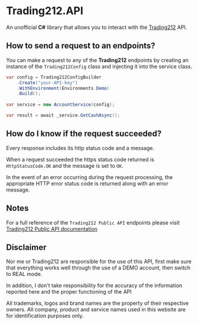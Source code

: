 # Trading212.API

An unofficial **C#** library that allows you to interact with the [Trading212](https://www.trading212.com/) API.

## How to send a request to an endpoints?

You can make a request to any of the **Trading212** endpoints by creating an instance of the `Trading212Config` class and injecting it into the service class.

```cs
var config = Trading212ConfigBuilder
    .Create("your-API-key")
    .WithEnvironment(Environments.Demo)
    .Build();  	
	
var service = new AccountService(config);

var result = await _service.GetCashAsync();
```

## How do I know if the request succeeded?

Every response includes its http status code and a message.

When a request succeeded the https status code returned is `HttpStatusCode.OK` and the message is set to `OK`. 

In the event of an error occurring during the request processing, the appropriate HTTP error status code is returned along with an error message.

## Notes

For a full reference of the `Trading212 Public API` endpoints please visit [Trading212 Public API documentation](https://t212public-api-docs.redoc.ly)

## Disclaimer

Nor me or Trading212 are responsible for the use of this API, first make sure that everything works well through the use of a DEMO account, then switch to REAL mode.

In addition, I don't take responsibility for the accuracy of the information reported here and the proper functioning of the API

All trademarks, logos and brand names are the property of their respective owners. All company, product and service names used in this website are for identification purposes only.

